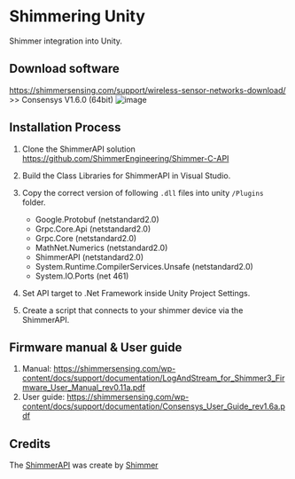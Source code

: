 # Shimmering Unity

Shimmer integration into Unity.

## Download software
https://shimmersensing.com/support/wireless-sensor-networks-download/ >> Consensys V1.6.0 (64bit)
![image](https://github.com/jemmec/shimmering-unity/assets/15023431/f930b24b-e3af-4544-8ddd-0dfbaf674d35)


## Installation Process

1. Clone the ShimmerAPI solution https://github.com/ShimmerEngineering/Shimmer-C-API

2. Build the Class Libraries for ShimmerAPI in Visual Studio.

3. Copy the correct version of following `.dll` files into unity `/Plugins` folder.

    - Google.Protobuf (netstandard2.0)
    - Grpc.Core.Api (netstandard2.0)
    - Grpc.Core (netstandard2.0)
    - MathNet.Numerics (netstandard2.0)
    - ShimmerAPI (netstandard2.0)
    - System.Runtime.CompilerServices.Unsafe (netstandard2.0)
    - System.IO.Ports (net 461)
    
4. Set API target to .Net Framework inside Unity Project Settings.

5. Create a script that connects to your shimmer device via the ShimmerAPI.

## Firmware manual & User guide
1. Manual: https://shimmersensing.com/wp-content/docs/support/documentation/LogAndStream_for_Shimmer3_Firmware_User_Manual_rev0.11a.pdf
2. User guide: https://shimmersensing.com/wp-content/docs/support/documentation/Consensys_User_Guide_rev1.6a.pdf

## Credits

The [ShimmerAPI](https://github.com/ShimmerEngineering/Shimmer-C-API) was create by [Shimmer](https://shimmersensing.com/)
